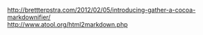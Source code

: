 http://brettterpstra.com/2012/02/05/introducing-gather-a-cocoa-markdownifier/  
http://www.atool.org/html2markdown.php
